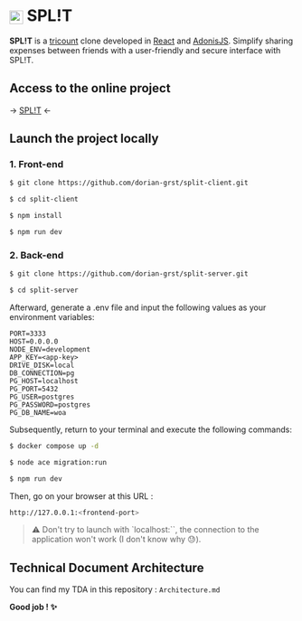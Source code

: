 <h1>
<img align="center" src="https://split.backtothe.cloud/assets/white_logo-65UcD7d6.svg" height="24px"/>
SPL!T
</h1>

**SPL!T** is a [tricount](https://www.tricount.com/) clone developed in [React](https://react.dev/) and [AdonisJS](https://adonisjs.com/). Simplify sharing expenses between friends with a user-friendly and secure interface with SPL!T.

## Access to the online project
&rarr; [SPL!T](https://split.backtothe.cloud) &larr;

## Launch the project locally

### 1. Front-end
```bash
$ git clone https://github.com/dorian-grst/split-client.git

$ cd split-client

$ npm install

$ npm run dev
```
### 2. Back-end
```bash
$ git clone https://github.com/dorian-grst/split-server.git

$ cd split-server
```
Afterward, generate a .env file and input the following values as your environment variables:
```
PORT=3333
HOST=0.0.0.0
NODE_ENV=development
APP_KEY=<app-key>
DRIVE_DISK=local
DB_CONNECTION=pg
PG_HOST=localhost
PG_PORT=5432
PG_USER=postgres
PG_PASSWORD=postgres
PG_DB_NAME=woa
```
Subsequently, return to your terminal and execute the following commands:
```bash
$ docker compose up -d

$ node ace migration:run

$ npm run dev
```
Then, go on your browser at this URL :

```bash
http://127.0.0.1:<frontend-port>
```

> ⚠️ Don't try to launch with `localhost:<frontend-port>``, the connection to the application won't work (I don't know why 😓).

## Technical Document Architecture

You can find my TDA in this repository : `Architecture.md`

**Good job ! ✨**